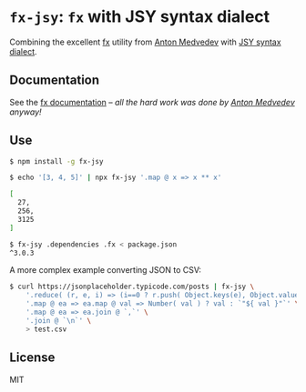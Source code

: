 # `fx-jsy`: `fx` with JSY syntax dialect

 [fx]: https://github.com/antonmedv/fx#readme
 [jsy]: https://jsy-lang.github.io

Combining the excellent [fx][fx] utility from [Anton Medvedev][fx] with [JSY syntax dialect][jsy].

## Documentation

See the [fx documentation][fx] – _all the hard work was done by [Anton Medvedev][fx] anyway!_

## Use

```bash
$ npm install -g fx-jsy
```

```bash
$ echo '[3, 4, 5]' | npx fx-jsy '.map @ x => x ** x'

[
  27,
  256,
  3125
]
```

```bash
$ fx-jsy .dependencies .fx < package.json
^3.0.3
```

A more complex example converting JSON to CSV:

```bash
$ curl https://jsonplaceholder.typicode.com/posts | fx-jsy \
    '.reduce( (r, e, i) => (i==0 ? r.push( Object.keys(e), Object.values(e) ) : r.push( Object.values(e) )) && r, [] )' \
    '.map @ ea => ea.map @ val => Number( val ) ? val : `"${ val }"`' \
    '.map @ ea => ea.join @ `,`' \
    '.join @ `\n`' \
    > test.csv
```

## License

MIT

